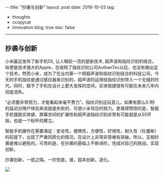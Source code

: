 --
title: "抄袭与创新"
layout: post
date: 2016-10-03
tag:
- thoughts
- ccopycat
- innovation
blog: true
star: false
---

## 抄袭与创新

小米最近发布了新手机5S, 让人眼前一亮的是新技术, 超声波和指纹识别的结合。纵使是技术强大的Apple，在收购了指纹识别公司AuthenTec以后，也没有做出这个技术。然而小米，成为了在业内第一个把超声波和指纹识别结合的科技公司，今天的手机指纹是通过感应器来识别的，超声波的运用给指纹识别带入一个无缝的时代。同时，赋予了手机在设计上更大发挥的空间，实体按键很有可能在未来几年内彻底消失。

“必须要非常努力，才能看起来毫不费力”。指纹识别这玩意儿，如果有那么0.1秒的延迟对用户体验来说就是失败的，可想小米背后的努力。更值得赞扬的是，智能手机摆脱实体键，屏幕空间的扩展性和超声波指纹识别非常有可能就是从5S开始，也是一个标杆的建立。

智能手机硬件在需要满足：安全性，便携性，方便性，好用性，耐久性（杜蕾斯）的前提下，出现了严重同质化的情况，在设计上非常非常难有突破。所以，互相抄袭是难以避免的。可贵的是，在抄袭的基础上不断进阶，完成对自己的挑战，实现创新。

抄袭创新，一纸之隔。一抄到底，或，固本创新。造化。

<img src="{{site.url}}/assets/images/innovation.jpg" />
